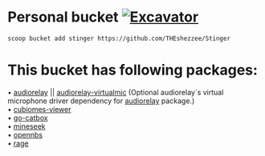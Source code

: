 # Personal bucket [![Excavator](https://github.com/THEshezzee/Stinger/actions/workflows/excavator.yml/badge.svg)](https://github.com/THEshezzee/Stinger/actions/workflows/excavator.yml)

```
scoop bucket add stinger https://github.com/THEshezzee/Stinger
```
# This bucket has following packages:

• [audiorelay](https://audiorelay.net) || [audiorelay-virtualmic](https://docs.audiorelay.net/instructions/windows/use-your-phone-as-a-mic-for-windows-10) (Optional audiorelay`s virtual microphone driver dependency for [audiorelay](https://audiorelay.net) package.)  
• [cubiomes-viewer](https://github.com/Cubitect/cubiomes-viewer)  
• [go-catbox](https://github.com/wabarc/go-catbox)  
• [mineseek](https://github.com/MrMarble/mineseek)  
• [opennbs](https://github.com/OpenNBS/OpenNoteBlockStudio)  
• [rage](https://github.com/str4d/rage)